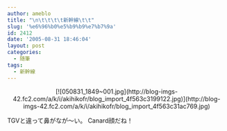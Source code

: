 ```yaml
---
author: ameblo
title: "\n\t\t\t\t新幹線\t\t"
slug: '%e6%96%b0%e5%b9%b9%e7%b7%9a'
id: 2412
date: '2005-08-31 18:46:04'
layout: post
categories:
  - 随筆
tags:
  - 新幹線
---
```


<div align="center">[![050831_1849~001.jpg](http://blog-imgs-42.fc2.com/a/k/i/akihikofr/blog_import_4f563c3199122.jpg)](http://blog-imgs-42.fc2.com/a/k/i/akihikofr/blog_import_4f563c31ac769.jpg)</div>

TGVと違って鼻がなが～い。 Canard顔だね！